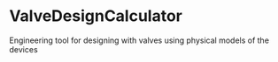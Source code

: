 # ValveDesignCalculator
Engineering tool for designing with valves using physical models of the devices
